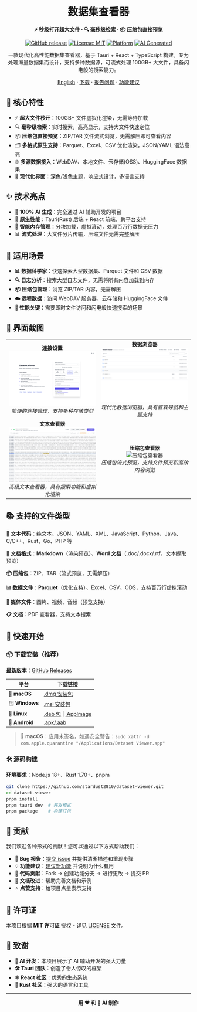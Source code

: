<div align="center">

# 数据集查看器

**⚡ 秒级打开超大文件 · 🔍 毫秒级检索 · 📦 压缩包直接预览**

[![GitHub release](https://img.shields.io/github/release/stardustai/dataset-viewer.svg)](https://github.com/stardustai/dataset-viewer/releases/latest) [![License: MIT](https://img.shields.io/badge/License-MIT-yellow.svg)](https://opensource.org/licenses/MIT) [![Platform](https://img.shields.io/badge/platform-Windows%20%7C%20macOS%20%7C%20Linux-lightgrey)](https://github.com/stardustai/dataset-viewer/releases) [![AI Generated](https://img.shields.io/badge/100%25-AI%20Generated-blue)](https://github.com/stardustai/dataset-viewer)

一款现代化高性能数据集查看器，基于 Tauri + React + TypeScript 构建。专为处理海量数据集而设计，支持多种数据源，可流式处理 100GB+ 大文件，具备闪电般的搜索能力。

[English](README.md) · [下载](https://github.com/stardustai/dataset-viewer/releases/latest) · [报告问题](https://github.com/stardustai/dataset-viewer/issues) · [功能建议](https://github.com/stardustai/dataset-viewer/issues)

</div>



## 🚀 核心特性

- ⚡ **超大文件秒开**：100GB+ 文件虚拟化渲染，无需等待加载
- 🔍 **毫秒级检索**：实时搜索，高亮显示，支持大文件快速定位
- 📦 **压缩包直接预览**：ZIP/TAR 文件流式浏览，无需解压即可查看内容
- 🗂️ **多格式原生支持**：Parquet、Excel、CSV 优化渲染，JSON/YAML 语法高亮
- 🌐 **多源数据接入**：WebDAV、本地文件、云存储(OSS)、HuggingFace 数据集
- 🎨 **现代化界面**：深色/浅色主题，响应式设计，多语言支持

## ✨ 技术亮点

- 🤖 **100% AI 生成**：完全通过 AI 辅助开发的项目
- 🚀 **原生性能**：Tauri(Rust) 后端 + React 前端，跨平台支持
- 🧠 **智能内存管理**：分块加载，虚拟滚动，处理百万行数据无压力
- 📊 **流式处理**：大文件分片传输，压缩文件无需完整解压

## 🎯 适用场景

- **📊 数据科学家**：快速探索大型数据集、Parquet 文件和 CSV 数据
- **🔍 日志分析**：搜索大型日志文件，无需将所有内容加载到内存
- **📦 压缩包管理**：浏览 ZIP/TAR 内容，无需解压
- **☁️ 远程数据**：访问 WebDAV 服务器、云存储和 HuggingFace 文件
- **🚀 性能关键**：需要即时文件访问和闪电般快速搜索的场景

## 📸 界面截图

<div align="center">
<table width="100%">
  <tr>
    <td align="center" width="50%">
      <b>连接设置</b><br>
      <img src="screenshots/connect.png" alt="连接设置" style="max-width:100%;">
      <br><em>简便的连接管理，支持多种存储类型</em>
    </td>
    <td align="center" width="50%">
      <b>数据浏览器</b><br>
      <img src="screenshots/home.png" alt="数据浏览器" style="max-width:100%;">
      <br><em>现代化数据浏览器，具有直观导航和主题支持</em>
    </td>
  </tr>
  <tr>
    <td align="center" width="50%">
      <b>文本查看器</b><br>
      <img src="screenshots/text.png" alt="文本查看器" style="max-width:100%;">
      <br><em>高级文本查看器，具有搜索功能和虚拟化渲染</em>
    </td>
    <td align="center" width="50%">
      <b>压缩包查看器</b><br>
      <img src="screenshots/archive.png" alt="压缩包查看器" style="max-width:100%;">
      <br><em>压缩包流式预览，支持文件预览和高效内容浏览</em>
    </td>
  </tr>
</table>
</div>

## 📚 支持的文件类型

**📄 文本代码**：纯文本、JSON、YAML、XML、JavaScript、Python、Java、C/C++、Rust、Go、PHP 等

**📝 文档格式**：**Markdown**（渲染预览）、**Word 文档**（.doc/.docx/.rtf，文本提取预览）

**📦 压缩包**：ZIP、TAR（流式预览，无需解压）

**📊 数据文件**：**Parquet**（优化支持）、Excel、CSV、ODS，支持百万行虚拟滚动

**📱 媒体文件**：图片、视频、音频（预览支持）

**📋 文档**：PDF 查看器，支持文本搜索

## 🚀 快速开始

### 📦 下载安装（推荐）

**最新版本**：[GitHub Releases](https://github.com/stardust2810/dataset-viewer/releases)

| 平台 | 下载链接 |
|------|----------|
| 🍎 **macOS** | [.dmg 安装包](https://github.com/stardust2810/dataset-viewer/releases/latest/download/dataset-viewer_x64.dmg) |
| 🪟 **Windows** | [.msi 安装包](https://github.com/stardust2810/dataset-viewer/releases/latest/download/dataset-viewer_x64_en-US.msi) |
| 🐧 **Linux** | [.deb 包](https://github.com/stardust2810/dataset-viewer/releases/latest/download/dataset-viewer_amd64.deb) \| [.AppImage](https://github.com/stardust2810/dataset-viewer/releases/latest/download/dataset-viewer_amd64.AppImage) |
| 🤖 **Android** | [.apk/.aab](https://github.com/stardustai/dataset-viewer/releases/latest) |

> **📱 macOS**：应用未签名，如遇安全警告：`sudo xattr -d com.apple.quarantine "/Applications/Dataset Viewer.app"`

### 🛠️ 源码构建

**环境要求**：Node.js 18+、Rust 1.70+、pnpm

```bash
git clone https://github.com/stardust2810/dataset-viewer.git
cd dataset-viewer
pnpm install
pnpm tauri dev  # 开发模式
pnpm package    # 构建打包
```


## 🤝 贡献

我们欢迎各种形式的贡献！您可以通过以下方式帮助我们：

- 🐛 **Bug 报告**：[提交 issue](https://github.com/stardustai/dataset-viewer/issues) 并提供清晰描述和重现步骤
- 💡 **功能建议**：[建议新功能](https://github.com/stardustai/dataset-viewer/issues) 并说明为什么有用
- 🔧 **代码贡献**：Fork → 创建功能分支 → 进行更改 → 提交 PR
- 📖 **文档改进**：帮助完善文档和示例
- ⭐ **点赞支持**：给项目点星表示支持



## 📄 许可证

本项目根据 **MIT 许可证** 授权 - 详见 [LICENSE](LICENSE) 文件。

## 🙏 致谢

- **🤖 AI 开发**：本项目展示了 AI 辅助开发的强大力量
- **🛠 Tauri 团队**：创造了令人惊叹的框架
- **⚛️ React 社区**：优秀的生态系统
- **🦀 Rust 社区**：强大的语言和工具

---

<div align="center">

**用 ❤️ 和 🤖 AI 制作**

</div>
